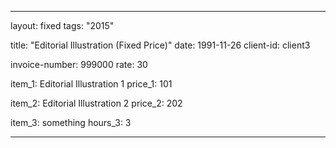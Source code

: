 ---

layout: fixed
tags: "2015"

title:  "Editorial Illustration (Fixed Price)"
date:   1991-11-26
client-id: client3

invoice-number: 999000
rate: 30

item_1: Editorial Illustration 1
price_1: 101

item_2: Editorial Illustration 2
price_2: 202

item_3: something
hours_3: 3

---
